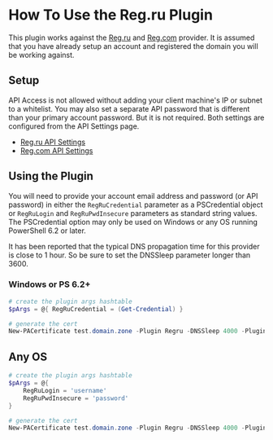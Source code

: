 # How To Use the Reg.ru Plugin

This plugin works against the [Reg.ru](https://reg.ru) and [Reg.com](https://reg.com) provider.
It is assumed that you have already setup an account and registered the domain you will be working against.

## Setup

API Access is not allowed without adding your client machine's IP or subnet to a whitelist. You may also set a separate API password that is different than your primary account password. But it is not required. Both settings are configured from the API Settings page.

- [Reg.ru API Settings](https://www.reg.ru/user/account/#/settings/api/)
- [Reg.com API Settings](https://www.reg.com/user/account/#/settings/api/)

## Using the Plugin

You will need to provide your account email address and password (or API password) in either the `RegRuCredential` parameter as a PSCredential object or `RegRuLogin` and `RegRuPwdInsecure` parameters as standard string values. The PSCredential option may only be used on Windows or any OS running PowerShell 6.2 or later.

It has been reported that the typical DNS propagation time for this provider is close to 1 hour. So be sure to set the DNSSleep parameter longer than 3600.

### Windows or PS 6.2+

```powershell
# create the plugin args hashtable
$pArgs = @{ RegRuCredential = (Get-Credential) }

# generate the cert
New-PACertificate test.domain.zone -Plugin Regru -DNSSleep 4000 -PluginArgs $pArgs
```

## Any OS

```powershell
# create the plugin args hashtable
$pArgs = @{
    RegRuLogin = 'username'
    RegRuPwdInsecure = 'password'
}

# generate the cert
New-PACertificate test.domain.zone -Plugin Regru -DNSSleep 4000 -PluginArgs $pArgs
```
